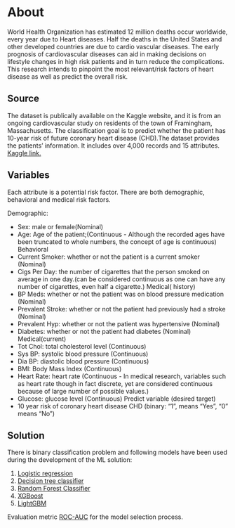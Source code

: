 # About

World Health Organization has estimated 12 million deaths occur worldwide, every year due to Heart diseases. Half the deaths in the United States and other developed countries are due to cardio vascular diseases. The early prognosis of cardiovascular diseases can aid in making decisions on lifestyle changes in high risk patients and in turn reduce the complications. This research intends to pinpoint the most relevant/risk factors of heart disease as well as predict the overall risk.

## Source
The dataset is publically available on the Kaggle website, and it is from an ongoing cardiovascular study on residents of the town of Framingham, Massachusetts. The classification goal is to predict whether the patient has 10-year risk of future coronary heart disease (CHD).The dataset provides the patients’ information. It includes over 4,000 records and 15 attributes.
[Kaggle link.](https://www.kaggle.com/dileep070/heart-disease-prediction-using-logistic-regression)

## Variables
Each attribute is a potential risk factor. There are both demographic, behavioral and medical risk factors.

Demographic:
* Sex: male or female(Nominal)
* Age: Age of the patient;(Continuous - Although the recorded ages have been truncated to whole numbers, the concept of age is continuous)
Behavioral
* Current Smoker: whether or not the patient is a current smoker (Nominal)
* Cigs Per Day: the number of cigarettes that the person smoked on average in one day.(can be considered continuous as one can have any number of cigarettes, even half a cigarette.)
Medical( history)
* BP Meds: whether or not the patient was on blood pressure medication (Nominal)
* Prevalent Stroke: whether or not the patient had previously had a stroke (Nominal)
* Prevalent Hyp: whether or not the patient was hypertensive (Nominal)
* Diabetes: whether or not the patient had diabetes (Nominal)
Medical(current)
* Tot Chol: total cholesterol level (Continuous)
* Sys BP: systolic blood pressure (Continuous)
* Dia BP: diastolic blood pressure (Continuous)
* BMI: Body Mass Index (Continuous)
* Heart Rate: heart rate (Continuous - In medical research, variables such as heart rate though in fact discrete, yet are considered continuous because of large number of possible values.)
* Glucose: glucose level (Continuous)
Predict variable (desired target)
* 10 year risk of coronary heart disease CHD (binary: “1”, means “Yes”, “0” means “No”)

## Solution
There is binary classification problem and following models have been used during the development of the ML solution:
1. [Logistic regression](https://scikit-learn.org/stable/modules/generated/sklearn.linear_model.LogisticRegression.html)
2. [Decision tree classifier](https://scikit-learn.org/stable/modules/generated/sklearn.tree.DecisionTreeClassifier.html)
3. [Random Forest Classifier](https://scikit-learn.org/stable/modules/generated/sklearn.ensemble.RandomForestClassifier.html)
4. [XGBoost](https://xgboost.readthedocs.io/en/latest/)
5. [LightGBM](https://lightgbm.readthedocs.io/en/latest/)

Evaluation metric [ROC-AUC](https://scikit-learn.org/stable/modules/generated/sklearn.metrics.roc_auc_score.html) for the model selection process.

